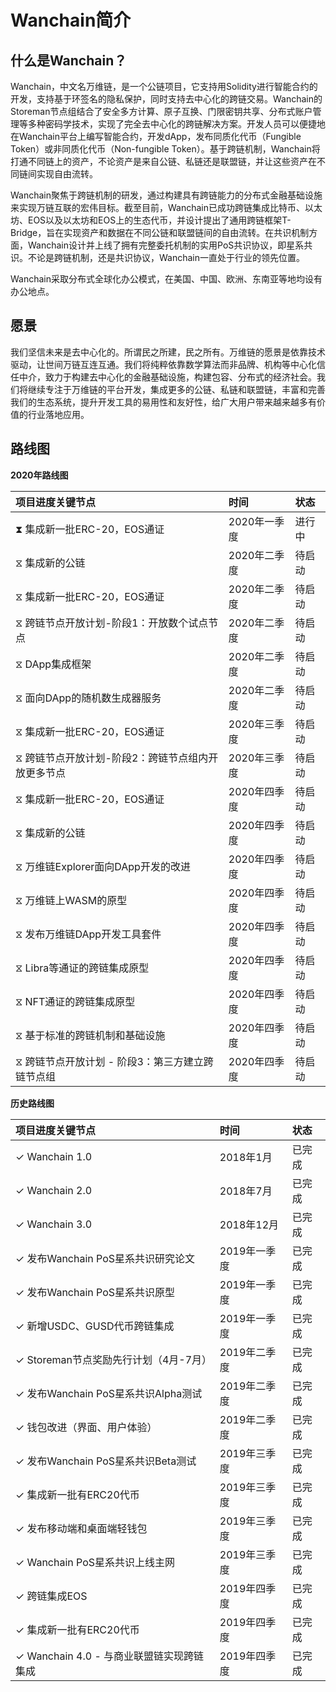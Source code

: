 # Wanchain简介  

## 什么是Wanchain？
Wanchain，中文名万维链，是一个公链项目，它支持用Solidity进行智能合约的开发，支持基于环签名的隐私保护，同时支持去中心化的跨链交易。Wanchain的Storeman节点组结合了安全多方计算、原子互换、门限密钥共享、分布式账户管理等多种密码学技术，实现了完全去中心化的跨链解决方案。开发人员可以便捷地在Wanchain平台上编写智能合约，开发dApp，发布同质化代币（Fungible Token）或非同质化代币（Non-fungible Token）。基于跨链机制，Wanchain将打通不同链上的资产，不论资产是来自公链、私链还是联盟链，并让这些资产在不同链间实现自由流转。

Wanchain聚焦于跨链机制的研发，通过构建具有跨链能力的分布式金融基础设施来实现万链互联的宏伟目标。截至目前，Wanchain已成功跨链集成比特币、以太坊、EOS以及以太坊和EOS上的生态代币，并设计提出了通用跨链框架T-Bridge，旨在实现资产和数据在不同公链和联盟链间的自由流转。在共识机制方面，Wanchain设计并上线了拥有完整委托机制的实用PoS共识协议，即星系共识。不论是跨链机制，还是共识协议，Wanchain一直处于行业的领先位置。

Wanchain采取分布式全球化办公模式，在美国、中国、欧洲、东南亚等地均设有办公地点。

## 愿景

我们坚信未来是去中心化的。所谓民之所建，民之所有。万维链的愿景是依靠技术驱动，让世间万链互连互通。我们将纯粹依靠数学算法而非品牌、机构等中心化信任中介，致力于构建去中心化的金融基础设施，构建包容、分布式的经济社会。我们将继续专注于万维链的平台开发，集成更多的公链、私链和联盟链，丰富和完善我们的生态系统，提升开发工具的易用性和友好性，给广大用户带来越来越多有价值的行业落地应用。 

## 路线图

**2020年路线图**

|**项目进度关键节点**|**时间**|**状态**| 
|:---|:---|:---|  
|⧗ 集成新一批ERC-20，EOS通证|2020年一季度|进行中|   
|⧖ 集成新的公链|2020年二季度|待启动|   
|⧖ 集成新一批ERC-20，EOS通证|2020年二季度|待启动|   
|⧖ 跨链节点开放计划-阶段1：开放数个试点节点|2020年二季度|待启动|  
|⧖ DApp集成框架|2020年二季度|待启动| 
|⧖ 面向DApp的随机数生成器服务|2020年二季度|待启动|  
|⧖ 集成新一批ERC-20，EOS通证|2020年三季度|待启动|
|⧖ 跨链节点开放计划-阶段2：跨链节点组内开放更多节点|2020年三季度|待启动|
|⧖ 集成新一批ERC-20，EOS通证|2020年四季度|待启动|
|⧖ 集成新的公链|2020年四季度|待启动|
|⧖ 万维链Explorer面向DApp开发的改进|2020年四季度|待启动|
|⧖ 万维链上WASM的原型|2020年四季度|待启动|
|⧖ 发布万维链DApp开发工具套件|2020年四季度|待启动|
|⧖ Libra等通证的跨链集成原型|2020年四季度|待启动|
|⧖ NFT通证的跨链集成原型|2020年四季度|待启动|
|⧖ 基于标准的跨链机制和基础设施|2020年四季度|待启动|
|⧖ 跨链节点开放计划 - 阶段3：第三方建立跨链节点组|2020年四季度|待启动|

**历史路线图**

|**项目进度关键节点**|**时间**|**状态**| 
|:---|:---|:---|
|✓ Wanchain 1.0|2018年1月|已完成|   
|✓ Wanchain 2.0|2018年7月|已完成|   
|✓ Wanchain 3.0|2018年12月|已完成|   
|✓ 发布Wanchain PoS星系共识研究论文|2019年一季度|已完成|   
|✓ 发布Wanchain PoS星系共识原型|2019年一季度|已完成|   
|✓ 新增USDC、GUSD代币跨链集成|2019年一季度|已完成|   
|✓ Storeman节点奖励先行计划（4月-7月）|2019年二季度|已完成|  
|✓ 发布Wanchain PoS星系共识Alpha测试|2019年二季度|已完成| 
|✓ 钱包改进（界面、用户体验）|2019年二季度|已完成|  
|✓ 发布Wanchain PoS星系共识Beta测试|2019年三季度|已完成|
|✓ 集成新一批有ERC20代币|2019年三季度|已完成|
|✓ 发布移动端和桌面端轻钱包|2019年三季度|已完成|
|✓ Wanchain PoS星系共识上线主网|2019年三季度|已完成|
|✓ 跨链集成EOS|2019年四季度|已完成|
|✓ 集成新一批有ERC20代币|2019年四季度|已完成|
|✓ Wanchain 4.0 - 与商业联盟链实现跨链集成|2019年四季度|已完成|

